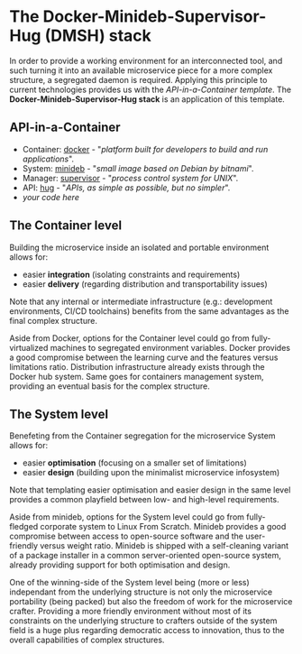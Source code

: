 # The Docker-Minideb-Supervisor-Hug (DMSH) stack

In order to provide a working environment for an interconnected tool, and such turning it into an available microservice piece for a more complex structure, a segregated daemon is required. Applying this principle to current technologies provides us with the _API-in-a-Container template_. The **Docker-Minideb-Supervisor-Hug stack** is an application of this template.

## API-in-a-Container
- Container: [docker](https://github.com/docker) - "*platform built for developers to build and run applications*".
- System: [minideb](https://github.com/bitnami/minideb) - "*small image based on Debian by bitnami*".
- Manager: [supervisor](https://github.com/Supervisor/supervisor) - "*process control system for UNIX*".
- API: [hug](https://github.com/timothycrosley/hug) - "*APIs, as simple as possible, but no simpler*".
- *your code here*

## The Container level
Building the microservice inside an isolated and portable environment allows for:
- easier **integration** (isolating constraints and requirements)
- easier **delivery** (regarding distribution and transportability issues)

Note that any internal or intermediate infrastructure (e.g.: development environments, CI/CD toolchains) benefits from the same advantages as the final complex structure.

Aside from Docker, options for the Container level could go from fully-virtualized machines to segregated environment variables. Docker provides a good compromise between the learning curve and the features versus limitations ratio. Distribution infrastructure already exists through the Docker hub system. Same goes for containers management system, providing an eventual basis for the complex structure.

## The System level
Benefeting from the Container segregation for the microservice System allows for:
- easier **optimisation** (focusing on a smaller set of limitations)
- easier **design** (building upon the minimalist microservice infosystem)

Note that templating easier optimisation and easier design in the same level provides a common playfield between low- and high-level requirements.

Aside from minideb, options for the System level could go from fully-fledged corporate system to Linux From Scratch. Minideb provides a good compromise between access to open-source software and the user-friendly versus weight ratio. Minideb is shipped with a self-cleaning variant of a package installer in a common server-oriented open-source system, already providing support for both optimisation and design.

One of the winning-side of the System level being (more or less) independant from the underlying structure is not only the microservice portability (being packed) but also the freedom of work for the microservice crafter. Providing a more friendly environment without most of its constraints on the underlying structure to crafters outside of the system field is a huge plus regarding democratic access to innovation, thus to the overall capabilities of complex structures.
